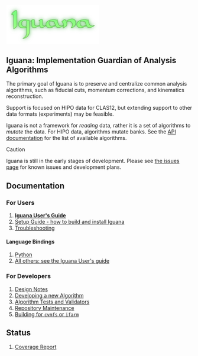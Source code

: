 <img src="./doc/gen/logo.png" width=50%/>

## Iguana: Implementation Guardian of Analysis Algorithms

The primary goal of Iguana is to preserve and centralize common analysis algorithms, such as fiducial cuts, momentum corrections, and kinematics reconstruction.

Support is focused on HIPO data for CLAS12, but extending support to other data formats (experiments) may be feasible.

Iguana is not a framework for _reading_ data, rather it is a set of algorithms to _mutate_ the data. For HIPO data, algorithms mutate banks. See the [API documentation](https://jeffersonlab.github.io/iguana/doxygen) for the list of available algorithms.

> [!CAUTION]
> Iguana is still in the early stages of development. Please see [the issues page](https://github.com/JeffersonLab/iguana/issues) for known issues and development plans.

## Documentation

### For Users
1. [**Iguana User's Guide**](https://jeffersonlab.github.io/iguana/doxygen)
1. [Setup Guide - how to build and install Iguana](doc/setup.md)
1. [Troubleshooting](doc/troubleshooting.md)

#### Language Bindings
1. [Python](/bind/python/README.md)
1. [All others: see the Iguana User's guide](https://jeffersonlab.github.io/iguana/doxygen)

### For Developers
1. [Design Notes](doc/design.md)
1. [Developing a new Algorithm](src/iguana/algorithms/example/ExampleAlgorithm/README.md)
1. [Algorithm Tests and Validators](doc/testing.md)
1. [Repository Maintenance](doc/maintenance.md)
1. [Building for `cvmfs` or `ifarm`](doc/ifarm.md)

## Status
1. [Coverage Report](https://jeffersonlab.github.io/iguana/coverage-report)
